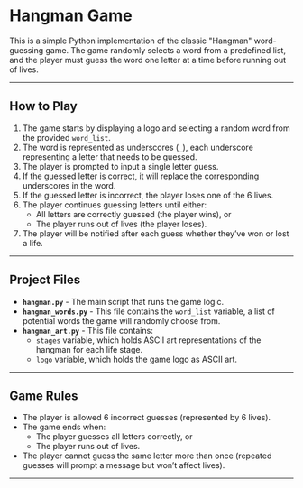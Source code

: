 # Hangman Game

This is a simple Python implementation of the classic "Hangman" word-guessing game. The game randomly selects a word from a predefined list, and the player must guess the word one letter at a time before running out of lives.

---

## How to Play

1. The game starts by displaying a logo and selecting a random word from the provided `word_list`.
2. The word is represented as underscores (`_`), each underscore representing a letter that needs to be guessed.
3. The player is prompted to input a single letter guess.
4. If the guessed letter is correct, it will replace the corresponding underscores in the word.
5. If the guessed letter is incorrect, the player loses one of the 6 lives.
6. The player continues guessing letters until either:
   - All letters are correctly guessed (the player wins), or
   - The player runs out of lives (the player loses).
7. The player will be notified after each guess whether they’ve won or lost a life.

---

## Project Files

- **`hangman.py`** - The main script that runs the game logic.
- **`hangman_words.py`** - This file contains the `word_list` variable, a list of potential words the game will randomly choose from.
- **`hangman_art.py`** - This file contains:
  - `stages` variable, which holds ASCII art representations of the hangman for each life stage.
  - `logo` variable, which holds the game logo as ASCII art.

---

## Game Rules

- The player is allowed 6 incorrect guesses (represented by 6 lives).
- The game ends when:
  - The player guesses all letters correctly, or
  - The player runs out of lives.
- The player cannot guess the same letter more than once (repeated guesses will prompt a message but won’t affect lives).

---

